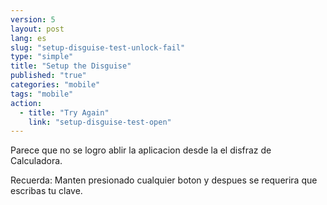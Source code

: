 ```yaml
---
version: 5
layout: post
lang: es
slug: "setup-disguise-test-unlock-fail"
type: "simple"
title: "Setup the Disguise"
published: "true"
categories: "mobile"
tags: "mobile"
action: 
  - title: "Try Again"
    link: "setup-disguise-test-open"
---
```


Parece que no se logro ablir la aplicacion desde la el disfraz de Calculadora.

Recuerda: Manten presionado cualquier boton y despues se requerira que escribas tu clave.

